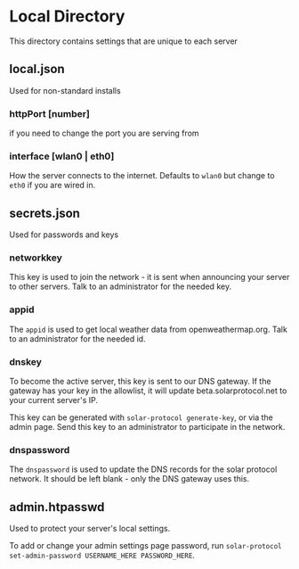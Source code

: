 # Local Directory

This directory contains settings that are unique to each server

## local.json

Used for non-standard installs

### httpPort [number]

if you need to change the port you are serving from

### interface [wlan0 | eth0]

How the server connects to the internet. Defaults to `wlan0` but change to `eth0` if you are wired in.

## secrets.json

Used for passwords and keys

### networkkey

This key is used to join the network - it is sent when announcing your server to other servers. Talk to an administrator for the needed key.

### appid

The `appid` is used to get local weather data from openweathermap.org. Talk to an administrator for the needed id.

### dnskey

To become the active server, this key is sent to our DNS gateway. If the gateway has your key in the allowlist, it will update beta.solarprotocol.net to your current server's IP.

This key can be generated with `solar-protocol generate-key`, or via the admin page. Send this key to an administrator to participate in the network.

### dnspassword

The `dnspassword` is used to update the DNS records for the solar protocol network. It should be left blank - only the DNS gateway uses this.

## admin.htpasswd

Used to protect your server's local settings.

To add or change your admin settings page password, run `solar-protocol set-admin-password USERNAME_HERE PASSWORD_HERE`.
